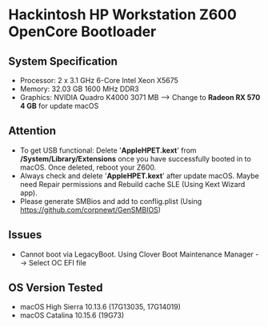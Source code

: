 # Hackintosh HP Workstation Z600 OpenCore Bootloader

## System Specification
- Processor: 2 x 3.1 GHz 6-Core Intel Xeon X5675
- Memory: 32.03 GB 1600 MHz DDR3
- Graphics: NVIDIA Quadro K4000 3071 MB --> Change to **Radeon RX 570 4 GB** for update macOS

## Attention
- To get USB functional: Delete '**AppleHPET.kext**' from **/System/Library/Extensions** once you have successfully booted in to macOS. Once deleted, reboot your Z600.
- Always check and delete '**AppleHPET.kext**' after update macOS. Maybe need Repair permissions and Rebuild cache SLE (Using Kext Wizard app).
- Please generate SMBios and add to conflig.plist (Using https://github.com/corpnewt/GenSMBIOS)

## Issues
- Cannot boot via LegacyBoot. Using Clover Boot Maintenance Manager --> Select OC EFI file

## OS Version Tested
- macOS High Sierra 10.13.6 (17G13035, 17G14019)
- macOS Catalina 10.15.6 (19G73)
